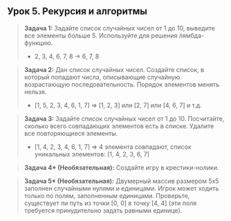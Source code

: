 ## **Урок 5. Рекурсия и алгоритмы**

> **Задача 1:** Задайте список случайных чисел от 1 до 10, выведите все элементы больше 5. Используйте для решения лямбда-функцию.
>
> - 2, 3, 4, 6, 7, 8 -> 6, 7, 8

> **Задача 2:** Дан список случайных чисел. Создайте список, в который попадают числа, описывающие случайную возрастающую последовательность. Порядок элементов менять нельзя.
>
> - [1, 5, 2, 3, 4, 6, 1, 7] => [1, 2, 3] или [2, 7] или [4, 6, 7] и т.д.

> **Задача 3:** Задайте список случайных чисел от 1 до 10. Посчитайте, сколько всего совпадающих элементов есть в списке. Удалите все повторяющиеся элементы.
> - [1, 4, 2, 3, 4, 6, 1, 7] => 4 элемента совпадают, список уникальных элементов: [1, 4, 2, 3, 6, 7]

> __Задача 4* (Необязательная):__ Создайте игру в крестики-нолики.

> __Задача 5* (Необязательная):__ Двумерный массив размером 5х5 заполнен случайными нулями и единицами. Игрок может ходить только по полям, заполненным единицами. Проверьте, существует ли путь из точки [0, 0] в точку [4, 4] (эти поля требуется принудительно задать равными единице).